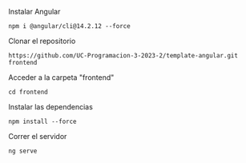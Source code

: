 Instalar Angular
````
npm i @angular/cli@14.2.12 --force
````
Clonar el repositorio
````
https://github.com/UC-Programacion-3-2023-2/template-angular.git frontend
````
Acceder a la carpeta "frontend"
````
cd frontend
````
Instalar las dependencias
````
npm install --force
````
Correr el servidor
```
ng serve
```
